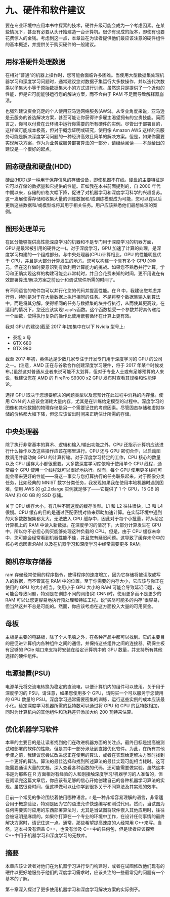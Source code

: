 # 九、硬件和软件建议

要在专业环境中应用本书中探索的技术，硬件升级可能会成为一个考虑因素。在某些情况下，甚至有必要从头开始建造一台计算机。很少有现成的版本，即使有也要花费惊人的金钱。考虑到这一点，本章旨在为读者提供他们最应该注意的硬件组件的基本概述，并提供关于购买硬件的一般建议。

## 用标准硬件处理数据

在相对“普通”的机器上操作时，您可能会面临许多困难。当使用大型数据集处理机器学习和深度学习问题时，通常建议您对数据子集运行大多数操作，并以迭代次数乘以子集大小等于原始数据集大小的方式进行训练。虽然这只是提供了一个近似的性能，但是它可能能够运行您的解决方案，而不会由于 RAM 不足而导致解释器崩溃。

也强烈建议资金充足的个人使用亚马逊网络服务(AWS)。从专业角度来说，亚马逊是云服务的首选解决方案，甚至可能让你获得许多雇主渴望拥有的宝贵技能。简而言之，你可以付费在云环境中运行你需要的所有硬件的实例。尽管出于部署目的，这样做可能成本极高，但对于概念证明或研究，使用像 Amazon AWS 这样的云服务可能是解决深度学习问题的一种经济高效且简单的解决方案。但是，如果你需要实现解决方案，作为为业务或服务部署算法的一部分，请继续阅读——本章给出的建议是一个很好的起点。

## 固态硬盘和硬盘(HDD)

硬盘(HDD)是一种用于保存信息的存储设备，即使机器不在线。硬盘的主要特征是它可以存储的数据量和它提供的性能。正如我在本书前面提到的，自 2000 年代中期以来，存储的价格大幅下降，促进了对机器学习和深度学习科学的兴趣复苏。这一发展使得存储和收集大量的训练数据和/或训练模型成为可能，您可以在以后更新这些数据和/或模型或将其用于相关任务。用户应该熟悉他们最想处理的案例。

## 图形处理单元

在区分能够提供高性能深度学习的机器和不是专门用于深度学习的机器方面，GPU 是最常被引用的硬件之一)。对于深度学习，GPU 加速了计算的处理，是深度学习构建的一个组成部分。与中央处理器(CPU)计算相比，GPU 的性能明显优于 CPU，并且是大部分计算发生的地方。您可以构建一个具有多个 GPU 的单元，但在这样做时要意识到有效利用计算能力的挑战。如果您不熟悉并行计算，学习和正确实现这样的构建可能会非常耗时，并且会花费未知的时间，更不用说在有效部署算法/解决方案之前设计和调试软件所需的时间了。

有不同语言的软件包可以并行化您的代码并提高性能。在 R 中，我建议您考虑并行包，特别是对于在大量数据上执行相同的任务。不是将整个数据集输入到算法中，而是将其分解，使得相同的任务与数据集的块并行执行，从而使其更高效。在适用的情况下，您还应该实现`lapply`函数。这个函数接受一个参数并将其传递给一个函数，使得执行复杂的操作比使用嵌套循环在计算上更有效。

我对 GPU 的建议(截至 2017 年初)集中在以下 Nvidia 型号上:

*   泰坦 x 号
*   GTX 680
*   GTX 980

截至 2017 年初，英伟达是少数几家专注于开发专门用于深度学习的 GPU 的公司之一。(注意，AMD 正在与谷歌合作创建深度学习硬件，将于 2017 年某个时候发布。)虽然这对普通从业者来说可能不太划算，但对于专业人士或有足够预算的人来说，我建议您在 AMD 的 FirePro S9300 x2 GPU 发布时查看其规格和性能评论。

选择 GPU 取决于您想要解决的问题类型以及您预计在此过程中消耗的内存量。使用 CNN 的人应该会消耗大量内存，尤其是在训练给定模型的过程中。深度学习的图像和其他数据的物理存储是另一个需要记住的考虑因素。尽管固态存储和虚拟存储的价格都大幅下降，但您应该留出时间来正确估计所需的存储。

## 中央处理器

除了执行非常基本的算术、逻辑和输入/输出功能之外，CPU 还指示计算机应该进行什么操作以及这些操作应该在哪里进行。CPU 还与 GPU 密切合作，以启动函数调用并启动向 GPU 的计算传输。对于深度学习特定的工作，CPU 核心的数量以及 CPU 缓存大小都很重要。大多数深度学习库依赖于使用单个 CPU 线程，通常每个 GPU 使用一个线程就可以很好地执行。然而，每个 GPU 使用更多线程可能会带来更好的性能——将这一事实与您打算执行的任务联系起来。对于图像分类任务，比如经典的 MNIST 数字分类任务，我发现如果我在使用本地机器时遇到困难，使用 AWS 的 g2.2xlarge 实例就足够了——它提供了 1 个 GPU，15 GB 的 RAM 和 60 GB 的 SSD 存储。

关于 CPU 缓存大小，有几种不同速度的缓存类型。L1 和 L2 往往很快，L3 和 L4 很慢。CPU 缓存的目的是通过匹配密钥对值来帮助加速计算。在实际环境中遇到的大多数数据集都太大，无法放入 CPU 缓存中，因此对于每个小批量，将从给定计算机上的 RAM 中读入新数据。在深度学习的情况下，大部分计算发生在 GPU 中，所以你不必担心购买能够处理这种负载的 CPU。但是，由于 CPU 缓存未命中，您可能会经常看到机器性能不佳，并且您有延迟问题。这导致了缓存未命中的核心考虑因素:RAM 以及在机器学习和深度学习中经常需要更多 RAM。

## 随机存取存储器

ram 存储经常使用的程序指令，使得程序的速度增加，因为它存储将被读取或写入的数据，而不管其在 RAM 中的位置。至于你需要的内存大小，它应该与你正在使用的 GPU 的大小相当。使用小于 GPU 大小的 RAM 可能会导致延迟问题，这可能会导致问题，特别是在训练不同的网络(如 CNN)时。使用更多而不是更少的 RAM 可以让您更容易地执行预处理和特征工程。说“买尽可能多的内存”很容易，但当然这并不总是可能的。然而，你应该考虑在这方面投入大量的可用资金。

## 母板

主板是主要的电路板，除了个人电脑之外，在各种产品中都可以找到。它的主要目的是促进计算机内各种组件之间的通信，并保持这些组件之间的连接器。确保主板有足够的 PCIe 端口来支持将安装在给定计算机中的 GPU 数量，并支持所有其他选择的硬件组件。

## 电源装置(PSU)

电源单元将交流电转换为稳定的直流电，以便计算机内的组件可以使用。关于用于深度学习的 PSU，请注意，如果您使用多个 GPU，请购买一个可以服务于您使用的 GPU 数量的 PSU。深度学习通常需要密集的训练，运行这些实例的成本应该最小化。给定深度学习机器所需的瓦特数可以通过将 GPU 和 CPU 的瓦特数相加，同时为计算机内的其他组件和功耗差异添加大约 200 瓦特来估算。

## 优化机器学习软件

本章的主要目的是让读者找到他们在改进机器方面的关注点。最终目标是提高被测试和部署的软件的性能，但是其中一部分涉及到直接优化软件。为此，在所有其他步骤之前，我建议您尝试改进您正在使用的算法，或者在实现给定解决方案时找到一个更好的算法。算法的最佳选择和找到所述算法的最佳实现可能相当耗时。这可能需要通读大量的文档，深入查看各种函数的代码，还可能需要做实验。虽然这本书是为那些在 R 方面相对有经验的人和刚接触深度学习/机器学习的人准备的，但在阅读完这篇文章后，你应该有足够的信心开始创建自己的各种机器学习算法的实现。虽然很费时间，但这样做可以让你学到很多关于不同算法及其实现的效率。

目前一个常见的争论围绕着使用哪种语言。r 是一种非常容易理解的语言，非常适合用于概念验证，特别是因为它的语法允许快速编写和测试代码。然而，当试图为任何需要实时应用的东西部署算法时，尤其是当试图将软件嵌入其他应用时，往往会被证明是麻烦的。如果你打算在一个专业的环境中工作，在设计任何事情的最终解决方案时，请记住这一点。通常，那些希望提高速度的人经常用 C++来写。当然，这本书没有涵盖 C++，也没有涉及 C++中的任何包，但是读者应该探索 C++中用于机器学习和深度学习的无数库。

## 摘要

本章应该让读者对他们在为机器学习进行专门构建时，或者在试图修改他们现有的硬件以更好地服务于他们的深度学习需求时，应该关注的一些最常见的问题有一个基本的了解。

第十章深入探讨了更多使用机器学习和深度学习解决方案的实际例子。